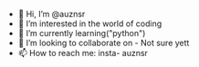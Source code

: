 - 👋 Hi, I’m @auznsr
- 👀 I’m interested in the world of coding
- 🌱 I’m currently learning("python")
- 💞️ I’m looking to collaborate on - Not sure yett
- 📫 How to reach me: insta- auznsr

<!---
auznsr/auznsr is a ✨ special ✨ repository because its `README.md` (this file) appears on your GitHub profile.
You can click the Preview link to take a look at your changes.
--->
